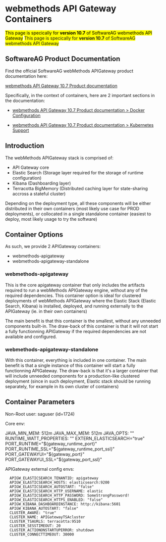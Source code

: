 # webmethods API Gateway Containers

<mark>This page is specically for **version 10.7** of SoftwareAG webmethods API Gateway</mark>
<span style="background-color: #FFFF00">This page is specically for **version 10.7** of SoftwareAG webmethods API Gateway</span>

## SoftwareAG Product Documentation

Find the official SoftwareAG webMethods APIGateway product documentation here: 

[webmethods API Gateway 10.7 Product documentation](https://documentation.softwareag.com/webmethods/api_gateway/yai10-7/10-7_API_Gateway_webhelp/index.html)

Specifically, in the context of containers, here are 2 important sections in the documentation:

- [webmethods API Gateway 10.7 Product documentation > Docker Configuration](https://documentation.softwareag.com/webmethods/api_gateway/yai10-7/10-7_API_Gateway_webhelp/index.html#page/api-gateway-integrated-webhelp%2F_api_gtw_integrated_webhelp_diba2.1.130.html%23)

- [webmethods API Gateway 10.7 Product documentation > Kubernetes Support](https://documentation.softwareag.com/webmethods/api_gateway/yai10-7/10-7_API_Gateway_webhelp/index.html#page/api-gateway-integrated-webhelp%2F_api_gtw_integrated_webhelp_diba2.1.144.html%23)

## Introduction

The webMethods APIGateway stack is comprised of: 
- API Gateway core
- Elastic Search (Storage layer required for the storage of runtime configuration)
- Kibana (Dashboarding layer)
- Terracotta BigMemory (Distributed caching layer for state-sharing accross a stateful cluster)

Depending on the deployment type, all these components will be either distributed in their own containers (most likely use case for PROD deployments), or collocated in a single standalone container (easiest to deploy, most likely usage to try the software)

## Container Options

As such, we provide 2 APIGateway containers:
- webmethods-apigateway
- webmethods-apigateway-standalone

### webmethods-apigateway

This is the core apigateway container that only includes the artifacts required to run a webMethods APIGateway engine, without any of the required dependencies.
This container option is ideal for clustered deployments of webMethods APIGateway where the Elastic Stack (Elastic Search, Kibana) is installed, deployed, and running externally to the APIGateway (ie. in their own containers)

The main benefit is that this container is the smallest, without any unneeded components built-in.
The draw-back of this container is that it will not start a fully functionning APIGateway if the required dependencies are not available and configured.

### webmethods-apigateway-standalone

With this container, everything is included in one container. 
The main benefit is that a single instance of this container will start a fully functionning APIGateway.
The draw-back is that it's a larger container that will include unneeded components for a production-like clustered deployment (since in such deployment, Elastic stack should be running separately, for example in its own cluster of containers)

## Container Parameters

Non-Root user: saguser (id=1724)

Core env:

JAVA_MIN_MEM: 512m
JAVA_MAX_MEM: 512m
JAVA_OPTS: ""
RUNTIME_WATT_PROPERTIES: ""
EXTERN_ELASTICSEARCH="true"
PORT_RUNTIME="${gateway_runtime_port}"
PORT_RUNTIME_SSL="${gateway_runtime_port_ssl}"
PORT_GATEWAYUI="${gateway_port}"
PORT_GATEWAYUI_SSL="${gateway_port_ssl}"

APIGateway external config envs:

      APIGW_ELASTICSEARCH_TENANTID: apigateway
      APIGW_ELASTICSEARCH_HOSTS: elasticsearch:9200
      APIGW_ELASTICSEARCH_AUTOSTART: "false"
      APIGW_ELASTICSEARCH_HTTP_USERNAME: elastic
      APIGW_ELASTICSEARCH_HTTP_PASSWORD: SomeStrongPassword!
      APIGW_ELASTICSEARCH_HTTPS_ENABLED: "false"
      APIGW_KIBANA_DASHBOARDINSTANCE: http://kibana:5601
      APIGW_KIBANA_AUTOSTART: "false"
      CLUSTER_AWARE: "true"
      CLUSTER_NAME: APIGatewayTSAcluster
      CLUSTER_TSAURLS: terracotta:9510
      CLUSTER_SESSTIMEOUT: 20
      CLUSTER_ACTIONONSTARTUPERROR: shutdown
      CLUSTER_CONNECTTIMEOUT: 30000


